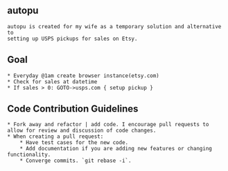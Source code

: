 ## autopu
	autopu is created for my wife as a temporary solution and alternative to 
	setting up USPS pickups for sales on Etsy.

## Goal
	* Everyday @1am create browser instance(etsy.com)
	* Check for sales at datetime
	* If sales > 0: GOTO->usps.com { setup pickup }
	

## Code Contribution Guidelines
    * Fork away and refactor | add code. I encourage pull requests to allow for review and discussion of code changes.
    * When creating a pull request:
        * Have test cases for the new code.
        * Add documentation if you are adding new features or changing functionality.
        * Converge commits. `git rebase -i`.

